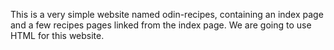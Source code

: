 This is a very simple website named odin-recipes, containing an index page and a few recipes pages linked from the index page. We are going to use HTML for this website.
